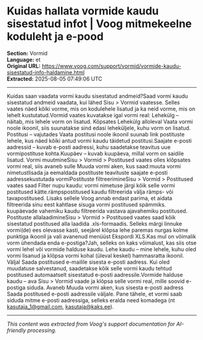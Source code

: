 # Kuidas hallata vormide kaudu sisestatud infot | Voog mitmekeelne koduleht ja e-pood

**Section:** Vormid  
**Language:** et  
**Original URL:** https://www.voog.com/support/vormid/vormide-kaudu-sisestatud-info-haldamine.html  
**Extracted:** 2025-08-05 07:49:06 UTC

---

Kuidas saan vaadata vormi kaudu sisestatud andmeid?Saad vormi kaudu sisestatud andmeid vaadata, kui lähed Sisu > Vormid vaatesse. Selles vaates näed kõiki vorme, mis on kodulehele lisatud ja ka neid vorme, mis on lehelt kustutatud.Vormid vaates kuvatakse igal vormi real: Lehekülg – näitab, mis lehele vorm on lisatud. Kõpsates Lehekülg alloleval Vaata vormi noole ikoonil, siis suunatakse sind edasi leheküljele, kuhu vorm on lisatud. Postitusi – vajutades Vaata postitusi noole ikoonil suunab link postituste lehele, kus näed kõiki antud vormi kaudu täidetud postitusi.Saajate e-posti aadressid – kuvab e-posti aadressi, kuhu saadetakse teavitus uue vormipostituse kohta.Kuupäev – kuvab kuupäeva, millal vorm on saidile lisatud.
Vormi muutmineSisu > Vormid > Postitused vaates olles klõpsates vormi real, siis avaneb sulle Muuda vormi aken, kus saad:muuta vormi nimetustlisada ja eemaldada postituste teavituste saajate e-posti aadressekustutada vormiPostituste filtreerimineSisu > Vormid > Postitused vaates saad Filter nupu kaudu: vormi nimetuse järgi kõik selle vormi postitused kätte.rämpspostitused kaudu filtreerida välja rämps- või tavapostitused. Lisaks sellele Voog annab endast parima, et aidata filtreerida sinu eest kahtlase sisuga vormi postitused spämmiks. kuupäevade vahemiku kaudu filtreerida vastava ajavahemiku postitused. Postituste allalaadimineSisu > Vormid > Postitused vaates saad kõik sisestatud postitused alla laadida .xls-formaadis. Selleks märgi linnuke vormi(de) ees olevasse kasti, seejärel klõpsa lehe paremas nurgas kolme punktiga ikoonil ja vali avanenud menüüst Ekspordi XLS.Kas mul on võimalik vorm ühendada enda e-postiga?Jah, selleks on kaks võimalust, kas siis otse vormi lehel või vormide halduse kaudu. Lehe kaudu – mine lehele, kuhu oled vormi lisanud ja klõpsa vormi kohal (üleval keskel) hammasratta ikoonil. Väljal Saada postitused e-mailile sisesta e-posti aadress. Kui oled muudatuse salvestanud, saadetakse kõik selle vormi kaudu tehtud postitused automaatselt sisestatud e-posti aadressile.Vormide halduse kaudu – ava Sisu > Vormid vaade ja klõpsa selle vormi real, mille soovid e-postiga siduda. Avaneb Muuda vormi aken, kus sisesta e-posti aadress Saada postitused e-posti aadressile väljale. Pane tähele, et vormi saab siduda mitme e-posti aadressiga, selleks eralda need komadega (nt kasutaja_1@gmail.com, kasutaja@kaks.ee).

---

*This content was extracted from Voog's support documentation for AI-friendly processing.*
